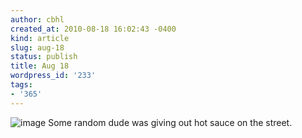 ```yaml
---
author: cbhl
created_at: 2010-08-18 16:02:43 -0400
kind: article
slug: aug-18
status: publish
title: Aug 18
wordpress_id: '233'
tags:
- '365'
---
```


![image](//images.michael-chang.ca/blog/wp-content/uploads/2010/08/wpid-IMG_20100818_160106.jpg)
Some random dude was giving out hot sauce on the street.
